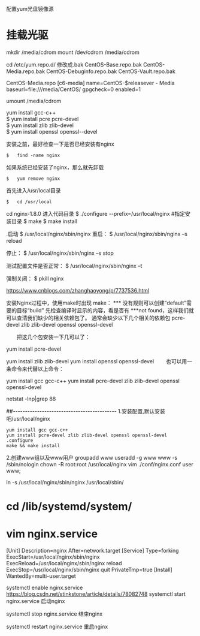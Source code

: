 配置yum光盘镜像源
# 挂载光驱
mkdir /media/cdrom
mount /dev/cdrom /media/cdrom

cd /etc/yum.repo.d/
修改成.bak
CentOS-Base.repo.bak
CentOS-Media.repo.bak
CentOS-Debuginfo.repo.bak
CentOS-Vault.repo.bak

CentOS-Media.repo
[c6-media]
name=CentOS-$releasever - Media
baseurl=file:///media/CentOS/
gpgcheck=0
enabled=1


umount /media/cdrom


yum install gcc-c++  
$   yum install pcre pcre-devel  
$   yum install zlib zlib-devel  
$   yum install openssl openssl--devel  

安装之前，最好检查一下是否已经安装有nginx

    $   find -name nginx  

如果系统已经安装了nginx，那么就先卸载

    $   yum remove nginx  

首先进入/usr/local目录

    $   cd /usr/local  


 cd nginx-1.8.0  进入代码目录 
$ ./configure --prefix=/usr/local/nginx   #指定安装目录
$ make
$ make install

.启动
$ /usr/local/nginx/sbin/nginx
重启：
$ /usr/local/nginx/sbin/nginx –s reload

停止：
$ /usr/local/nginx/sbin/nginx –s stop

测试配置文件是否正常：
$ /usr/local/nginx/sbin/nginx –t

强制关闭：
$ pkill nginx

https://www.cnblogs.com/zhanghaoyong/p/7737536.html

安装Nginx过程中，使用make时出现 make： *** 没有规则可以创建“default”需要的目标“build”
先检查编译时显示的内容，看是否有 ***not found，这样我们就可以查清我们缺少的相关依赖包了。
通常会缺少以下几个相关的依赖包
pcre-devel
zlib            zlib-devel
openssl     openssl-devel
 

　　把这几个包安装一下几可以了：

yum install pcre-devel

yum install zlib zlib-devel
yum install openssl openssl-devel
　　也可以用一条命令来代替以上命令：

yum install gcc gcc-c++
yum install pcre-devel zlib zlib-devel openssl openssl-devel

netstat -lnp|grep 88


##-------------------------------------------
1.安装配置,默认安装吧/usr/local/nginx

    yum install gcc gcc-c++
    yum install pcre-devel zlib zlib-devel openssl openssl-devel
    .configure
    make && make install 

2.创建www组以及www用户
    groupadd www
    useradd -g www www -s /sbin/nologin
    chown -R root:root /usr/local/nginx
    vim ./conf/nginx.conf
    user www;

ln -s /usr/local/nginx/sbin/nginx /usr/local/sbin/




# cd /lib/systemd/system/
# vim nginx.service
[Unit]
Description=nginx 
After=network.target 
[Service] 
Type=forking 
ExecStart=/usr/local/nginx/sbin/nginx
ExecReload=/usr/local/nginx/sbin/nginx reload
ExecStop=/usr/local/nginx/sbin/nginx quit
PrivateTmp=true 
[Install] 
WantedBy=multi-user.target

systemctl enable nginx.service
https://blog.csdn.net/stinkstone/article/details/78082748
systemctl start nginx.service    启动nginx

systemctl stop nginx.service    结束nginx

systemctl restart nginx.service    重启nginx


